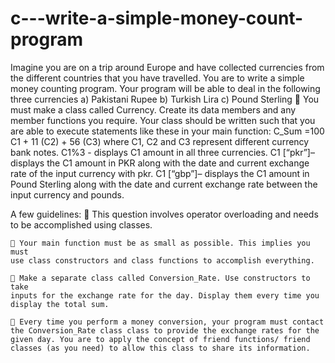 # c---write-a-simple-money-count-program

Imagine you are on a trip around Europe and have collected currencies from
the different countries that you have travelled.
You are to write a simple money counting program. Your program will be able
to deal in the following three currencies
    a) Pakistani Rupee
    b) Turkish Lira
    c) Pound Sterling
 You must make a class called Currency. Create its data members and any
member functions you require. Your class should be written such that you
are able to execute statements like these in your main function:
  C_Sum =100 C1 + 11 (C2) + 56 (C3)
where C1, C2 and C3 represent different currency bank notes.
  C1%3 - displays C1 amount in all three currencies.
  C1 [“pkr”]– displays the C1 amount in PKR along with the date and current exchange rate of the input currency with pkr.
  C1 [“gbp”]– displays the C1 amount in Pound Sterling along with the date and current exchange rate between the input currency and pounds.
  
A few guidelines:
     This question involves operator overloading and needs to be
    accomplished using classes.

     Your main function must be as small as possible. This implies you must
    use class constructors and class functions to accomplish everything.

     Make a separate class called Conversion_Rate. Use constructors to take
    inputs for the exchange rate for the day. Display them every time you
    display the total sum.

     Every time you perform a money conversion, your program must contact
    the Conversion_Rate class class to provide the exchange rates for the
    given day. You are to apply the concept of friend functions/ friend
    classes (as you need) to allow this class to share its information.
